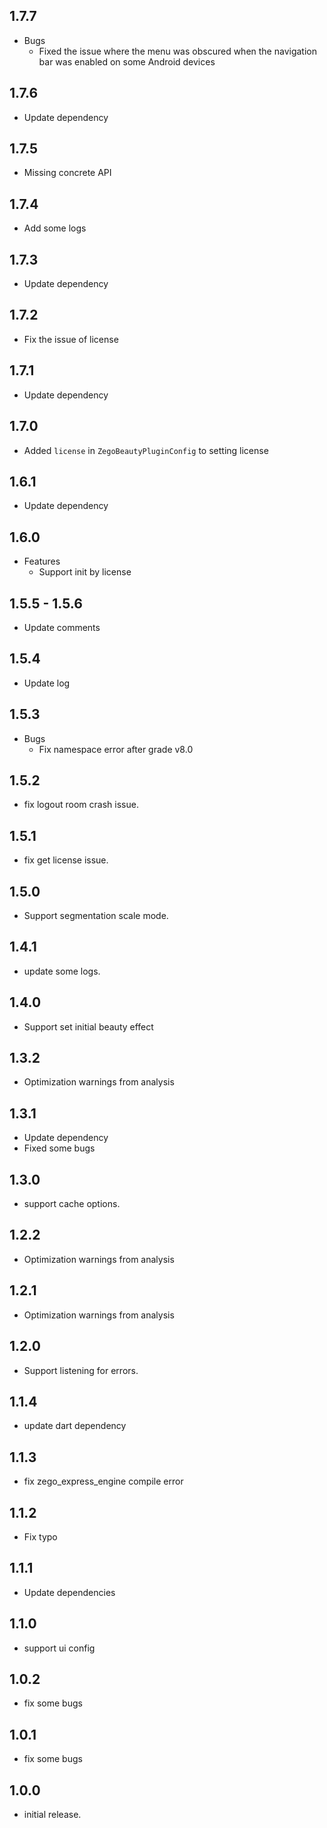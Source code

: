 ## 1.7.7

- Bugs
  - Fixed the issue where the menu was obscured when the navigation bar was enabled on some Android devices 

## 1.7.6

- Update dependency

## 1.7.5

- Missing concrete API

## 1.7.4

- Add some logs


## 1.7.3

- Update dependency


## 1.7.2

- Fix the issue of license

## 1.7.1

- Update dependency

## 1.7.0

- Added `license` in `ZegoBeautyPluginConfig` to setting license

## 1.6.1

- Update dependency

## 1.6.0

- Features
  - Support init by license

## 1.5.5 - 1.5.6

- Update comments

## 1.5.4

- Update log

## 1.5.3

- Bugs
  - Fix namespace error after grade v8.0

## 1.5.2

 - fix logout room crash issue.

## 1.5.1

 - fix get license issue.

## 1.5.0

 - Support segmentation scale mode.

## 1.4.1

 - update some logs.

## 1.4.0

 - Support set initial beauty effect

## 1.3.2

- Optimization warnings from analysis

## 1.3.1

- Update dependency
- Fixed some bugs

## 1.3.0

 - support cache options.

## 1.2.2

- Optimization warnings from analysis

## 1.2.1

- Optimization warnings from analysis

## 1.2.0

- Support listening for errors.

## 1.1.4

- update dart dependency

## 1.1.3

- fix zego_express_engine compile error

## 1.1.2

- Fix typo

## 1.1.1

- Update dependencies

## 1.1.0

* support ui config

## 1.0.2

* fix some bugs

## 1.0.1

* fix some bugs

## 1.0.0

* initial release.
